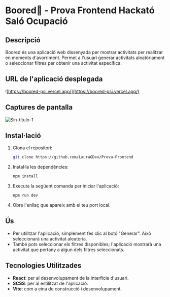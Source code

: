 # Boored🥱 - Prova Frontend Hackató Saló Ocupació

## Descripció
Boored és una aplicació web dissenyada per mostrar activitats per realitzar en moments d'avorriment. Permet a l'usuari generar activitats aleatòriament o seleccionar filtres per obtenir una activitat específica.

## URL de l'aplicació desplegada
![https://boored-psi.vercel.app/](https://boored-psi.vercel.app/)


## Captures de pantalla

![Sin-título-1](https://github.com/user-attachments/assets/b63ff06f-69d0-472a-bb6b-ba60810eee68)
## Instal·lació
1. Clona el repositori:
    ```bash
    git clone https://github.com/LauraGDev/Prova-Frontend
    ```

2. Instal·la les dependències:
    ```bash
    npm install
    ```

3. Executa la següent comanda per iniciar l'aplicació:
    ```bash
    npm run dev
    ```

4. Obre l'enllaç que apareix amb el teu port local.


## Ús
- Per utilitzar l'aplicació, simplement fes clic al botó "Generar". Això seleccionarà una activitat aleatòria.
- També pots seleccionar els filtres disponibles; l'aplicació mostrarà una activitat que pertany a algun dels filtres seleccionats.


## Tecnologies Utilitzades
- **React**: per al desenvolupament de la interfície d'usuari.
- **SCSS**: per al estilitzat de l'aplicació.
- **Vite**: com a eina de construcció i desenvolupament.
